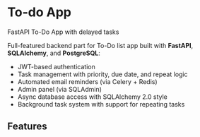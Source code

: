 # To-do App
FastAPI To-Do App with delayed tasks

Full-featured backend part for To-Do list app built with **FastAPI**, **SQLAlchemy**, and **PostgreSQL**:
- JWT-based authentication
- Task management with priority, due date, and repeat logic
- Automated email reminders (via Celery + Redis)
- Admin panel (via SQLAdmin)
- Async database access with SQLAlchemy 2.0 style
- Background task system with support for repeating tasks

## Features


